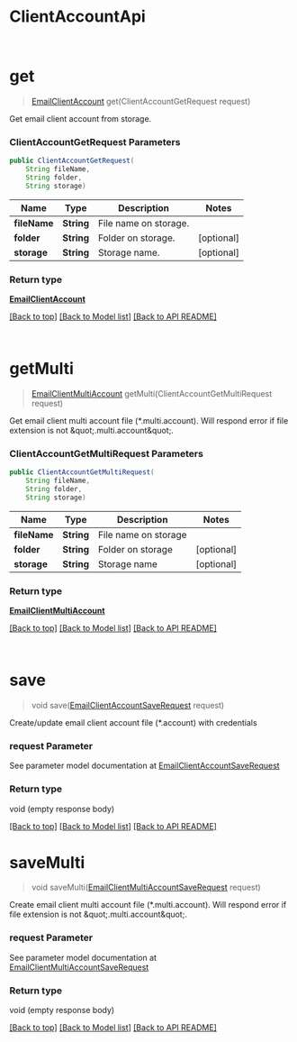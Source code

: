 # ClientAccountApi

            ﻿
<a name="get"></a>
# **get**
> [EmailClientAccount](EmailClientAccount.md) get(ClientAccountGetRequest request)

Get email client account from storage.             

### **ClientAccountGetRequest** Parameters
```java
public ClientAccountGetRequest(
    String fileName, 
    String folder, 
    String storage)
```

Name | Type | Description | Notes
---- | ---- | ----------- | -----
 **fileName** | **String**| File name on storage. |
 **folder** | **String**| Folder on storage. | [optional]
 **storage** | **String**| Storage name. | [optional]

### Return type

[**EmailClientAccount**](EmailClientAccount.md)

[[Back to top]](#) [[Back to Model list]](Models.md) [[Back to API README]](README.md)

            ﻿
<a name="getMulti"></a>
# **getMulti**
> [EmailClientMultiAccount](EmailClientMultiAccount.md) getMulti(ClientAccountGetMultiRequest request)

Get email client multi account file (*.multi.account). Will respond error if file extension is not \&quot;.multi.account\&quot;.             

### **ClientAccountGetMultiRequest** Parameters
```java
public ClientAccountGetMultiRequest(
    String fileName, 
    String folder, 
    String storage)
```

Name | Type | Description | Notes
---- | ---- | ----------- | -----
 **fileName** | **String**| File name on storage |
 **folder** | **String**| Folder on storage | [optional]
 **storage** | **String**| Storage name | [optional]

### Return type

[**EmailClientMultiAccount**](EmailClientMultiAccount.md)

[[Back to top]](#) [[Back to Model list]](Models.md) [[Back to API README]](README.md)

            ﻿
<a name="save"></a>
# save
> void save([EmailClientAccountSaveRequest](EmailClientAccountSaveRequest.md) request)

Create/update email client account file (*.account) with credentials             

### request Parameter

See parameter model documentation at [EmailClientAccountSaveRequest](EmailClientAccountSaveRequest.md)

### Return type

void (empty response body)

[[Back to top]](#) [[Back to Model list]](Models.md) [[Back to API README]](README.md)
            ﻿
<a name="saveMulti"></a>
# saveMulti
> void saveMulti([EmailClientMultiAccountSaveRequest](EmailClientMultiAccountSaveRequest.md) request)

Create email client multi account file (*.multi.account). Will respond error if file extension is not \&quot;.multi.account\&quot;.             

### request Parameter

See parameter model documentation at [EmailClientMultiAccountSaveRequest](EmailClientMultiAccountSaveRequest.md)

### Return type

void (empty response body)

[[Back to top]](#) [[Back to Model list]](Models.md) [[Back to API README]](README.md)
